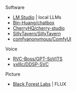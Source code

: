 
Software
- [LM Studio](https://lmstudio.ai/) | local LLMs
- [Bin-Huang/chatbox](https://github.com/Bin-Huang/chatbox)
- [CherryHQ/cherry-studio](https://github.com/CherryHQ/cherry-studio)
- [SillyTavern/SillyTavern](https://github.com/SillyTavern/SillyTavern)
- [comfyanonymous/ComfyUI](https://github.com/comfyanonymous/ComfyUI)

Voice
- [RVC-Boss/GPT-SoVITS](https://github.com/RVC-Boss/GPT-SoVITS)
- [yxlllc/DDSP-SVC](https://github.com/yxlllc/DDSP-SVC)

Picture
- [Black Forest Labs](https://blackforestlabs.ai/) | FLUX